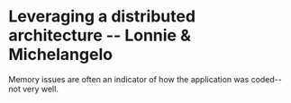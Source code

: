 # Leveraging a distributed architecture -- Lonnie & Michelangelo

Memory issues are often an indicator of how the application was coded--not very well.   

